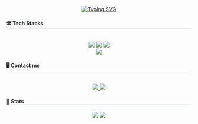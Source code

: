 <div style="text-align: center;">
    <a href="https://git.io/typing-svg"><img src="https://readme-typing-svg.demolab.com?font=Fira+Code&weight=600&duration=3000&pause=1000&color=0077DD&center=true&vCenter=true&width=700&lines=Welcom+to+Kwonhan's+Git" alt="Typing SVG" /></a>
</div>  

<div style="text-align: left;">
    <h4 style="border-bottom: 1px solid #d8dee4; color: #282d33;"> 🛠️ Tech Stacks </h4> <br> 
    <div  align= "center"> 
        <img src="https://img.shields.io/badge/C-A8B9CC?style=for-the-badge&logo=C&logoColor=white">
        <img src="https://img.shields.io/badge/Linux-FCC624?style=for-the-badge&logo=Linux&logoColor=white">
        <img src="https://img.shields.io/badge/Python-3776AB?style=for-the-badge&logo=Python&logoColor=white">
        <br/><img src="http://mazassumnida.wtf/api/mini/generate_badge?boj=kwonhan2005&link=https://solved.ac/kwonhan2005">
    </div>
</div>
<div style="text-align: left;">
    <h4 style="border-bottom: 1px solid #d8dee4; color: #282d33;"> 🖥️ Contact me </h4> <br> 
    <div align= "center"> <a href=https://www.instagram.com/gyk0821/> <img src="https://img.shields.io/badge/Instagram-E4405F?style=for-the-badge&logo=Instagram&logoColor=white&link=https://www.instagram.com/gyk0821/"> </a>
         <a href=https://velog.io/@kwonhan/posts> <img src="https://img.shields.io/badge/Velog-20C997?style=for-the-badge&logo=Velog&logoColor=white&link=https://velog.io/@kwonhan/posts"> </a>
    </div>
</div>

<div style="text-align: left;"> 
    <h4 style="border-bottom: 1px solid #d8dee4; color: #282d33;"> 🏅 Stats </h4> 
    <div align= "center"> <img src="https://github-readme-stats.vercel.app/api?username=kwon5an&show_icons=true&theme=default"
         /> <img src="https://github-readme-stats.vercel.app/api/top-langs/?username=kwon5an&layout=compact&theme=default"
           /></div> 
    </div>   

